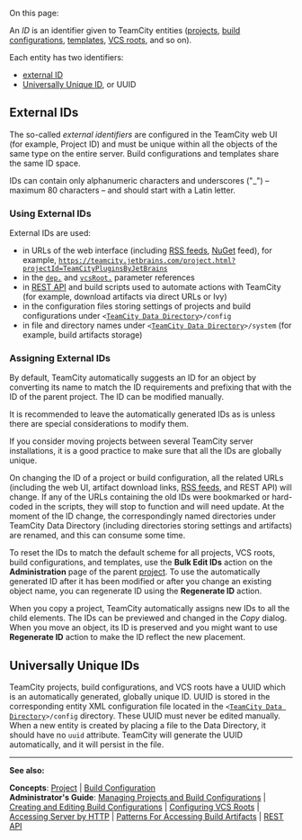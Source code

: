 [//]: # (title: Identifier)
[//]: # (auxiliary-id: Identifier)

On this page:

<tag-list of="chapter" mode="tree" depth="4"/>

An _ID_ is an identifier given to TeamCity entities ([projects](project.md), [build configurations](build-configuration.md), [templates](build-configuration-template.md), [VCS roots](vcs-root.md), and so on).

Each entity has two identifiers:
* [external ID](#External+IDs)
* [Universally Unique ID](#Universally+Unique+IDs), or UUID

## External IDs

The so-called _external identifiers_ are configured in the TeamCity web UI (for example, Project ID) and must be unique within all the objects of the same type on the entire server. Build configurations and templates share the same ID space.

IDs can contain only alphanumeric characters and underscores ("\_") – maximum 80 characters – and should start with a Latin letter.

### Using External IDs

External IDs are used:
* in URLs of the web interface (including [RSS feeds](syndication-feed.md), [NuGet](nuget.md) feed), for example, [`https://teamcity.jetbrains.com/project.html?projectId=TeamCityPluginsByJetBrains`](https://teamcity.jetbrains.com/project.html?projectId=TeamCityPluginsByJetBrains)
* in the [`dep.`](predefined-build-parameters.md#Dependencies+Properties) and [`vcsRoot.`](predefined-build-parameters.md#VCS+Properties) parameter references
* in [REST API](rest-api.md) and build scripts used to automate actions with TeamCity (for example, download artifacts via direct URLs or Ivy)
* in the configuration files storing settings of projects and build configurations under `<`[`TeamCity Data Directory`](teamcity-data-directory.md)`>/config`
* in file and directory names under `<`[`TeamCity Data Directory`](teamcity-data-directory.md)`>/system` (for example, build artifacts storage)

 <anchor name="AssigningIDs"/>

### Assigning External IDs

By default, TeamCity automatically suggests an ID for an object by converting its name to match the ID requirements and prefixing that with the ID of the parent project. The ID can be modified manually.

It is recommended to leave the automatically generated IDs as is unless there are special considerations to modify them.

If you consider moving projects between several TeamCity server installations, it is a good practice to make sure that all the IDs are globally unique.

<note>

On changing the ID of a project or build configuration, all the related URLs (including the web UI, artifact download links, [RSS feeds](syndication-feed.md), and REST API) will change. If any of the URLs containing the old IDs were bookmarked or hard-coded in the scripts, they will stop to function and will need update. At the moment of the ID change, the correspondingly named directories under TeamCity Data Directory (including directories storing settings and artifacts) are renamed, and this can consume some time.
</note>

To reset the IDs to match the default scheme for all projects, VCS roots, build configurations, and templates, use the __Bulk Edit IDs__ action on the __Administration__ page of the parent [project](project.md). To use the automatically generated ID after it has been modified or after you change an existing object name, you can regenerate ID using the __Regenerate ID__ action.

When you copy a project, TeamCity automatically assigns new IDs to all the child elements. The IDs can be previewed and changed in the _Copy_ dialog. When you move an object, its ID is preserved and you might want to use __Regenerate ID__ action to make the ID reflect the new placement.

## Universally Unique IDs

TeamCity projects, build configurations, and VCS roots have a UUID which is an automatically generated, globally unique ID. UUID is stored in the corresponding entity XML configuration file located in the `<`[`TeamCity Data Directory`](teamcity-data-directory.md)`>/config` directory. These UUID must never be edited manually. When a new entity is created by placing a file to the Data Directory, it should have no `uuid` attribute. TeamCity will generate the UUID automatically, and it will persist in the file.

[//]: # (Internal note. Do not delete. "Identifierd161e161.txt")    

__  __

__See also:__

__Concepts__: [Project](project.md) | [Build Configuration](build-configuration.md)   
__Administrator's Guide__: [Managing Projects and Build Configurations](managing-projects-and-build-configurations.md) | [Creating and Editing Build Configurations](creating-and-editing-build-configurations.md) | [Configuring VCS Roots](configuring-vcs-roots.md) | [Accessing Server by HTTP](accessing-server-by-http.md) | [Patterns For Accessing Build Artifacts](patterns-for-accessing-build-artifacts.md) | [REST API](rest-api.md)
